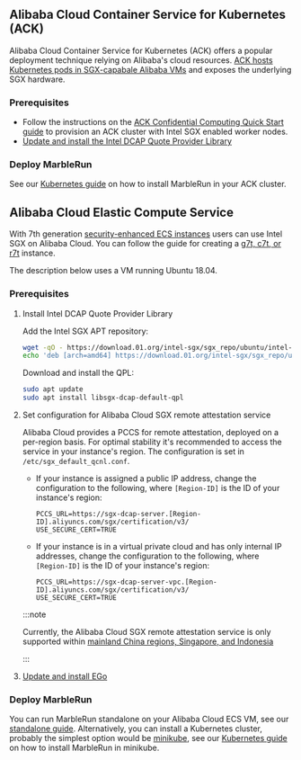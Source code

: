 ## Alibaba Cloud Container Service for Kubernetes (ACK)

Alibaba Cloud Container Service for Kubernetes (ACK) offers a popular deployment technique relying on Alibaba's cloud resources.
[ACK hosts Kubernetes pods in SGX-capabale Alibaba VMs](https://www.alibabacloud.com/help/en/ack/ack-managed-and-ack-dedicated/user-guide/tee-based-confidential-computing?spm=a2c63.p38356.0.0.31b6925dUJDMZC#task-2490003) and exposes the underlying SGX hardware.

### Prerequisites
* Follow the instructions on the [ACK Confidential Computing Quick Start guide](https://www.alibabacloud.com/help/en/ack/ack-managed-and-ack-dedicated/user-guide/create-an-ack-managed-cluster-for-confidential-computing) to provision an ACK cluster with Intel SGX enabled worker nodes.
* [Update and install the Intel DCAP Quote Provider Library](./alibaba.md#prerequisites-1)


### Deploy MarbleRun

See our [Kubernetes guide](../deployment/kubernetes.md) on how to install MarbleRun in your ACK cluster.


## Alibaba Cloud Elastic Compute Service

With 7th generation [security-enhanced ECS instances](https://www.alibabacloud.com/help/doc-detail/207734.htm) users can use Intel SGX on Alibaba Cloud.
You can follow the guide for creating a [g7t, c7t, or r7t](https://www.alibabacloud.com/help/en/elastic-compute-service/latest/create-security-enhanced-instances#task-2038128) instance.

The description below uses a VM running Ubuntu 18.04.

### Prerequisites

1. Install Intel DCAP Quote Provider Library

    Add the Intel SGX APT repository:
    ```bash
    wget -qO - https://download.01.org/intel-sgx/sgx_repo/ubuntu/intel-sgx-deb.key | sudo apt-key add -
    echo 'deb [arch=amd64] https://download.01.org/intel-sgx/sgx_repo/ubuntu bionic main' | sudo tee /etc/apt/sources.list.d/intel-sgx.list
    ```

    Download and install the QPL:
    ```bash
    sudo apt update
    sudo apt install libsgx-dcap-default-qpl
    ```

1. Set configuration for Alibaba Cloud SGX remote attestation service

    Alibaba Cloud provides a PCCS for remote attestation, deployed on a per-region basis. For optimal stability it's recommended to access the service in your instance's region.
    The configuration is set in `/etc/sgx_default_qcnl.conf`.

    * If your instance is assigned a public IP address, change the configuration to the following, where `[Region-ID]` is the ID of your instance's region:
        ```
        PCCS_URL=https://sgx-dcap-server.[Region-ID].aliyuncs.com/sgx/certification/v3/
        USE_SECURE_CERT=TRUE
        ```

    * If your instance is in a virtual private cloud and has only internal IP addresses, change the configuration to the following, where `[Region-ID]` is the ID of your instance's region:
        ```
        PCCS_URL=https://sgx-dcap-server-vpc.[Region-ID].aliyuncs.com/sgx/certification/v3/
        USE_SECURE_CERT=TRUE
        ```

    :::note

    Currently, the Alibaba Cloud SGX remote attestation service is only supported within [mainland China regions, Singapore, and Indonesia](https://www.alibabacloud.com/help/en/elastic-compute-service/latest/build-an-sgx-encrypted-computing-environment)

    :::

1. [Update and install EGo](https://github.com/edgelesssys/ego#install)

### Deploy MarbleRun

You can run MarbleRun standalone on your Alibaba Cloud ECS VM, see our [standalone guide](../deployment/standalone.md).
Alternatively, you can install a Kubernetes cluster, probably the simplest option would be [minikube](https://minikube.sigs.k8s.io/docs/start/), see our [Kubernetes guide](../deployment/kubernetes.md) on how to install MarbleRun in minikube.
